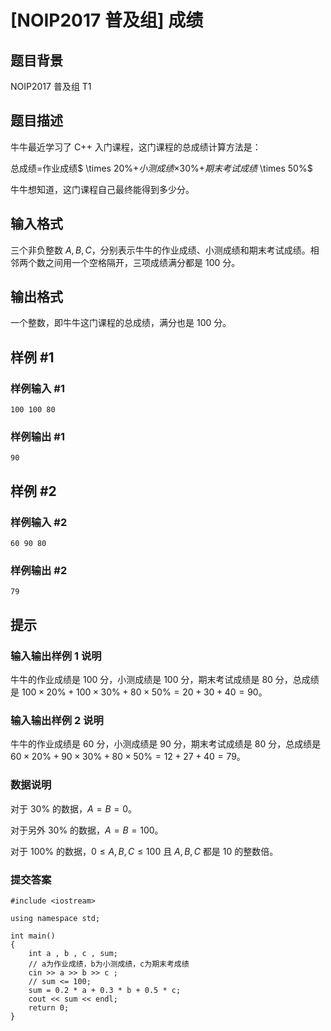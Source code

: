 # [NOIP2017 普及组] 成绩

## 题目背景

NOIP2017 普及组 T1

## 题目描述

牛牛最近学习了 C++ 入门课程，这门课程的总成绩计算方法是：

总成绩=作业成绩$ \times 20\%+$小测成绩$×30\%+$期末考试成绩$ \times 50\%$

牛牛想知道，这门课程自己最终能得到多少分。

## 输入格式

三个非负整数 $A,B,C$，分别表示牛牛的作业成绩、小测成绩和期末考试成绩。相邻两个数之间用一个空格隔开，三项成绩满分都是 $100$ 分。

## 输出格式

一个整数，即牛牛这门课程的总成绩，满分也是 $100$ 分。

## 样例 #1

### 样例输入 #1

```
100 100 80
```

### 样例输出 #1

```
90
```

## 样例 #2

### 样例输入 #2

```
60 90 80
```

### 样例输出 #2

```
79
```

## 提示

### 输入输出样例 1 说明

牛牛的作业成绩是 $100$ 分，小测成绩是 $100$ 分，期末考试成绩是 $80$ 分，总成绩是 $100 \times 20\%+100 \times 30\%+80 \times 50\%=20+30+40=90$。

### 输入输出样例 2 说明

牛牛的作业成绩是 $60$ 分，小测成绩是 $90$ 分，期末考试成绩是 $80$ 分，总成绩是 $60 \times 20\%+90 \times 30\%+80 \times 50\%=12+27+40=79$。

### 数据说明

对于 $30\%$ 的数据，$A=B=0$。

对于另外 $30\%$ 的数据，$A=B=100$。

对于 $100\%$ 的数据，$0≤A,B,C≤100$ 且 $A,B,C$ 都是 $10$ 的整数倍。

### 提交答案

```
#include <iostream>

using namespace std;

int main()
{
    int a , b , c , sum;
    // a为作业成绩，b为小测成绩，c为期末考成绩
    cin >> a >> b >> c ;
    // sum <= 100;
    sum = 0.2 * a + 0.3 * b + 0.5 * c;
    cout << sum << endl;
    return 0;
}
```
